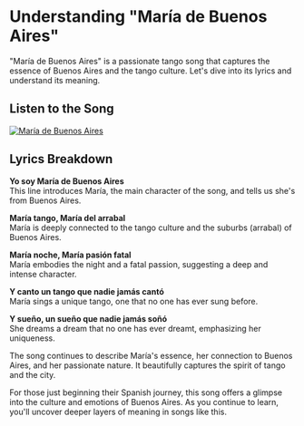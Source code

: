 # Understanding "María de Buenos Aires"

"María de Buenos Aires" is a passionate tango song that captures the essence of Buenos Aires and the tango culture. Let's dive into its lyrics and understand its meaning.

## Listen to the Song

[![María de Buenos Aires](http://img.youtube.com/vi/oO8xKL0Z18A/0.jpg)](https://www.youtube.com/watch?v=oO8xKL0Z18A "María de Buenos Aires")

## Lyrics Breakdown

**Yo soy María de Buenos Aires**  
This line introduces María, the main character of the song, and tells us she's from Buenos Aires.

**María tango, María del arrabal**  
María is deeply connected to the tango culture and the suburbs (arrabal) of Buenos Aires.

**María noche, María pasión fatal**  
María embodies the night and a fatal passion, suggesting a deep and intense character.

**Y canto un tango que nadie jamás cantó**  
María sings a unique tango, one that no one has ever sung before.

**Y sueño, un sueño que nadie jamás soñó**  
She dreams a dream that no one has ever dreamt, emphasizing her uniqueness.

The song continues to describe María's essence, her connection to Buenos Aires, and her passionate nature. It beautifully captures the spirit of tango and the city.

For those just beginning their Spanish journey, this song offers a glimpse into the culture and emotions of Buenos Aires. As you continue to learn, you'll uncover deeper layers of meaning in songs like this.

